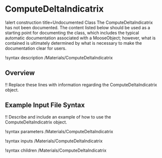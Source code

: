 # ComputeDeltaIndicatrix

!alert construction title=Undocumented Class
The ComputeDeltaIndicatrix has not been documented. The content listed below should be used as a starting point for
documenting the class, which includes the typical automatic documentation associated with a
MooseObject; however, what is contained is ultimately determined by what is necessary to make the
documentation clear for users.

!syntax description /Materials/ComputeDeltaIndicatrix

## Overview

!! Replace these lines with information regarding the ComputeDeltaIndicatrix object.

## Example Input File Syntax

!! Describe and include an example of how to use the ComputeDeltaIndicatrix object.

!syntax parameters /Materials/ComputeDeltaIndicatrix

!syntax inputs /Materials/ComputeDeltaIndicatrix

!syntax children /Materials/ComputeDeltaIndicatrix
